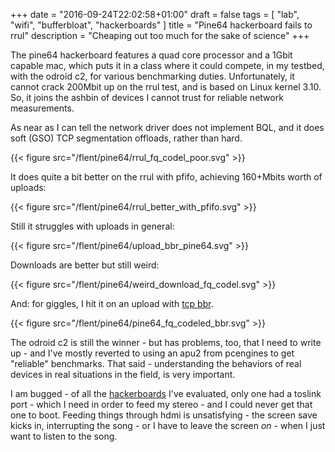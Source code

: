 +++
date = "2016-09-24T22:02:58+01:00"
draft = false
tags = [ "lab", "wifi", "bufferbloat", "hackerboards" ]
title = "Pine64 hackerboard fails to rrul"
description = "Cheaping out too much for the sake of science"
+++

The pine64 hackerboard features a quad core processor and a 1Gbit
capable mac, which puts it in a class where it could compete, in my
testbed, with the odroid c2, for various benchmarking duties.
Unfortunately, it cannot crack 200Mbit up on the rrul test, and is
based on Linux kernel 3.10. So, it joins the ashbin of devices I
cannot trust for reliable network measurements.

As near as I can tell the network driver does not implement BQL, and 
it does soft (GSO) TCP segmentation offloads, rather than hard.

{{< figure src="/flent/pine64/rrul_fq_codel_poor.svg" >}}

It does quite a bit better on the rrul with pfifo, achieving 160+Mbits
worth of uploads:

{{< figure src="/flent/pine64/rrul_better_with_pfifo.svg" >}}

Still it struggles with uploads in general:

{{< figure src="/flent/pine64/upload_bbr_pine64.svg" >}}

Downloads are better but still weird:

{{< figure src="/flent/pine64/weird_download_fq_codel.svg" >}}

And: for giggles, I hit it on an upload with [tcp bbr](/tags/bbr).

{{< figure src="/flent/pine64/pine64_fq_codeled_bbr.svg" >}}

The odroid c2 is still the winner - but has problems, too, that I need
to write up - and I've mostly reverted to using an apu2 from pcengines
to get "reliable" benchmarks. That said - understanding the behaviors
of real devices in real situations in the field, is very important.

I am bugged - of all the [hackerboards](/tags/hackerboards) I've
evaluated, only one had a toslink port - which I need in order to feed
my stereo - and I could never get that one to boot. Feeding things
through hdmi is unsatisfying - the screen save kicks in, interrupting
the song - or I have to leave the screen *on* - when I just want to
listen to the song.
